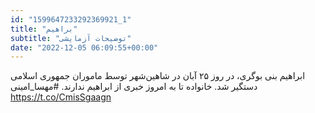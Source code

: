 ```yaml
---
id: "1599647233292369921_1"
title: "براهیم"
subtitle: "توضیحات آزمایشی"
date: "2022-12-05 06:09:55+00:00"
---
```

ابراهیم بنی بوگری، در روز ۲۵ آبان در شاهین‌شهر توسط ماموران جمهوری اسلامی دستگیر شد. خانواده تا به  امروز خبری از ابراهیم ندارند.
#مهسا_امینی https://t.co/CmisSgaagn
